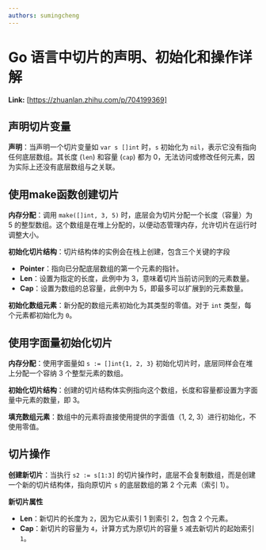 ```yaml
---
authors: sumingcheng
---
```

# Go 语言中切片的声明、初始化和操作详解



 **Link:** [https://zhuanlan.zhihu.com/p/704199369]

## 声明切片变量  

**声明**：当声明一个切片变量如 `var s []int` 时，`s` 初始化为 `nil`，表示它没有指向任何底层数组。其长度 (`len`) 和容量 (`cap`) 都为 0，无法访问或修改任何元素，因为实际上还没有底层数组与之关联。

## 使用make函数创建切片  

**内存分配**：调用 `make([]int, 3, 5)` 时，底层会为切片分配一个长度（容量）为 5 的整型数组。这个数组是在堆上分配的，以便动态管理内存，允许切片在运行时调整大小。

**初始化切片结构**：切片结构体的实例会在栈上创建，包含三个关键的字段

* **Pointer**：指向已分配底层数组的第一个元素的指针。
* **Len**：设置为指定的长度，此例中为 3，意味着切片当前访问到的元素数量。
* **Cap**：设置为数组的总容量，此例中为 5，即最多可以扩展到的元素数量。

**初始化数组元素**：新分配的数组元素初始化为其类型的零值。对于 `int` 类型，每个元素都初始化为 `0`。

## 使用字面量初始化切片  

**内存分配**：使用字面量如 `s := []int{1, 2, 3}` 初始化切片时，底层同样会在堆上分配一个容纳 3 个整型元素的数组。

**初始化切片结构**：创建的切片结构体实例指向这个数组，长度和容量都设置为字面量中元素的数量，即 3。

**填充数组元素**：数组中的元素将直接使用提供的字面值（1, 2, 3）进行初始化，不使用零值。

## 切片操作  

**创建新切片**：当执行 `s2 := s[1:3]` 的切片操作时，底层不会复制数组，而是创建一个新的切片结构体，指向原切片 `s` 的底层数组的第 2 个元素（索引 1）。

**新切片属性**

* **Len**：新切片的长度为 `2`，因为它从索引 1 到索引 2，包含 2 个元素。
* **Cap**：新切片的容量为 `4`，计算方式为原切片的容量 `5` 减去新切片的起始索引 `1`。
